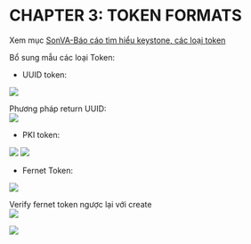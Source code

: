 # CHAPTER 3: TOKEN FORMATS
Xem mục <a href="SonVA-baocaotimhieukeystone.md">SonVA-Báo cáo tìm hiểu keystone, các loại token</a>  

Bổ sung mẫu các loại Token:  
- UUID token:   
<img src="http://i.imgur.com/HgsuT1N.png">  

Phương pháp return UUID:  
<img src="http://i.imgur.com/WONr0cS.png">

- PKI token:

<img src="http://i.imgur.com/Hg4zNvY.png">  
<img src="http://i.imgur.com/SU6JSKj.png">

- Fernet Token:

<img src="http://i.imgur.com/zIm57ig.png">  

Verify fernet token ngược lại với create  
<img src="http://i.imgur.com/y54POUU.png">

<img src="http://i.imgur.com/QP4ZJOh.png">
